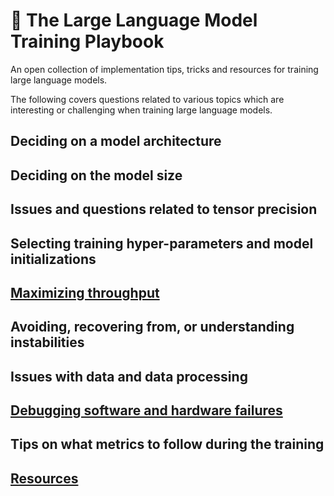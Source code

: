 # 📖 The Large Language Model Training Playbook
An open collection of implementation tips, tricks and resources for training large language models.

The following covers questions related to various topics which are interesting or challenging when training large language models.

## Deciding on a model architecture

## Deciding on the model size

## Issues and questions related to tensor precision

## Selecting training hyper-parameters and model initializations

## [Maximizing throughput](./throughput)

## Avoiding, recovering from, or understanding instabilities

## Issues with data and data processing

## [Debugging software and hardware failures](./debug/)

## Tips on what metrics to follow during the training

## [Resources](./resources/)
